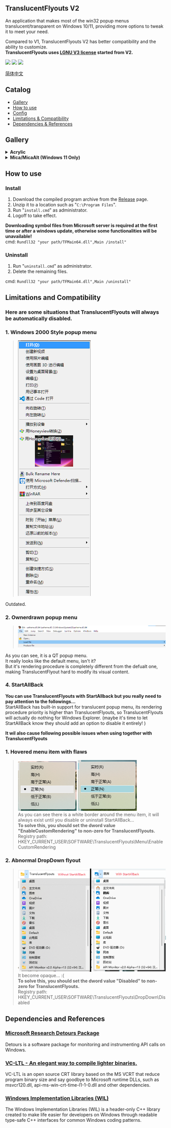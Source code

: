## TranslucentFlyouts V2
An application that makes most of the win32 popup menus translucent/transparent on Windows 10/11, providing more options to tweak it to meet your need.

Compared to V1, TranslucentFlyouts V2 has better compatibility and the ability to customize.   
**TranslucentFlyouts uses [LGNU V3 license](./COPYING.LESSER) started from V2.**  

<img src="https://img.shields.io/badge/language-c++-F34B7D.svg"/>
<img src="https://img.shields.io/github/repo-size/ALTaleX531/TranslucentFlyouts.svg"/>
<img src="https://img.shields.io/github/last-commit/ALTaleX531/TranslucentFlyouts.svg"/>

[简体中文](./ReadMe/zh-cn.md)  
## Catalog
- [Gallery](#gallery)
- [How to use](#how-to-use)
- [Config](./Config/zh-cn.md)
- [Limitations & Compatibility](#limitations-and-compatibility)
- [Dependencies & References](#dependencies-and-references)
## Gallery

<details><summary><b>Acrylic</b></summary>

Windows 10
> ![Windows10 Light Mode](./Images/Acrylic/LightMode_Windows10.png)
![Windows10 Dark Mode](./Images/Acrylic/DarkMode_Windows10.png)

Windows 11  
> ![Windows11 Light Mode](./Images/Acrylic/LightMode_Windows11.png)
![Windows11 Dark Mode](./Images/Acrylic/DarkMode_Windows11.png)
</details>

<details><summary><b>Mica/MicaAlt (Windows 11 Only)</b></summary>

> ![Mica](./Images/Mica/DarkMode_Windows11.png)
![MicaAlt](./Images/Mica/DarkMode_Windows11(MicaAlt).png)
</details>

## How to use

### Install
1. Download the compiled program archive from the [Release](https://github.com/ALTaleX531/TranslucentFlyouts/releases/latest) page.
2. Unzip it to a location such as "`C:\Program Files`".
3. Run "`install.cmd`" as administrator.
4. Logoff to take effect.  

**Downloading symbol files from Microsoft server is required at the first time or after a windows update, otherwise some functionalities will be unavailable!**  
cmd: `Rundll32 "your path/TFMain64.dll",Main /install"`

### Uninstall
1. Run "`uninstall.cmd`" as administrator.
2. Delete the remaining files.

cmd: `Rundll32 "your path/TFMain64.dll",Main /uninstall"`
## Limitations and Compatibility
### Here are some situations that TranslucentFlyouts will always be automatically disabled.
### 1. Windows 2000 Style popup menu  
> ![Windows2000](./Images/Unsupported/Windows2000.png)

Outdated.
### 2. Ownerdrawn popup menu
> ![Ownerdrawn](./Images/Unsupported/Ownerdrawn.png)

As you can see, it is a QT popup menu.  
It really looks like the default menu, isn't it?  
But it's rendering procedure is completely different from the defualt one, making TranslucentFlyout hard to modify its visual content.  
### **4. StartAllBack**
**You can use TranslucentFlyouts with StartAllback but you really need to pay attention to the followings...**  
StartAllBack has built-in support for translucent popup menu, its rendering procedure priority is higher than TranslucentFlyouts, so TranslucentFlyouts will actually do nothing for Windows Explorer. (maybe it's time to let StartAllBack know they should add an option to disable it entirely! )

**It wil also cause following possible issues when using together with TranslucentFlyouts**  
### 1. Hovered menu item with flaws  
>    ![StartAllBack_MenuItemWithFlaws](./Images/StartAllBack/MenuItemWithFlaws.png)
    ![StartAllBack_MenuItemColoredWithFlaws](./Images/StartAllBack/MenuItemColoredWithFlaws.png)   
As you can see there is a white border around the menu item, it will always exist until you disable or uninstall StartAllBack...  
**To solve this, you should set the dword value "EnableCustomRendering" to non-zero for TranslucentFlyouts.**  
Registry path: HKEY_CURRENT_USER\SOFTWARE\TranslucentFlyouts\Menu\EnableCustomRendering

### 2. Abnormal DropDown flyout
>    ![DropDownComparison](./Images/StartAllBack/DropDownComparison.png)  
It become opaque... :(  
**To solve this, you should set the dword value "Disabled" to non-zero for TranslucentFlyouts.**  
Registry path: HKEY_CURRENT_USER\SOFTWARE\TranslucentFlyouts\DropDown\Disabled

## Dependencies and References
### [Microsoft Research Detours Package](https://github.com/microsoft/Detours)  
Detours is a software package for monitoring and instrumenting API calls on Windows.  
### [VC-LTL - An elegant way to compile lighter binaries.](https://github.com/Chuyu-Team/VC-LTL5)  
VC-LTL is an open source CRT library based on the MS VCRT that reduce program binary size and say goodbye to Microsoft runtime DLLs, such as msvcr120.dll, api-ms-win-crt-time-l1-1-0.dll and other dependencies.  
### [Windows Implementation Libraries (WIL)](https://github.com/Microsoft/wil)  
The Windows Implementation Libraries (WIL) is a header-only C++ library created to make life easier for developers on Windows through readable type-safe C++ interfaces for common Windows coding patterns.  